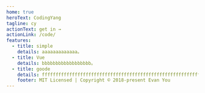 ```yaml
---
home: true
heroText: CodingYang
tagline: cy
actionText: get in →
actionLink: /code/
features:
  - title: simple
    details: aaaaaaaaaaaaa。
  - title: Vue
    details: bbbbbbbbbbbbbbbbbb。
  - title: goode
    details: fffffffffffffffffffffffffffffffffffffffffffffffffffffffffffffffffffffffffffffffff。
    footer: MIT Licensed | Copyright © 2018-present Evan You
---
```

